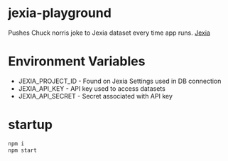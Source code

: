 # jexia-playground
Pushes Chuck norris joke to Jexia dataset every time app runs.
[Jexia](https://www.jexia.com/en/)

# Environment Variables
* JEXIA_PROJECT_ID - Found on Jexia Settings used in DB connection
* JEXIA_API_KEY - API key used to access datasets
* JEXIA_API_SECRET - Secret associated with API key

# startup
```bash
npm i
npm start
```